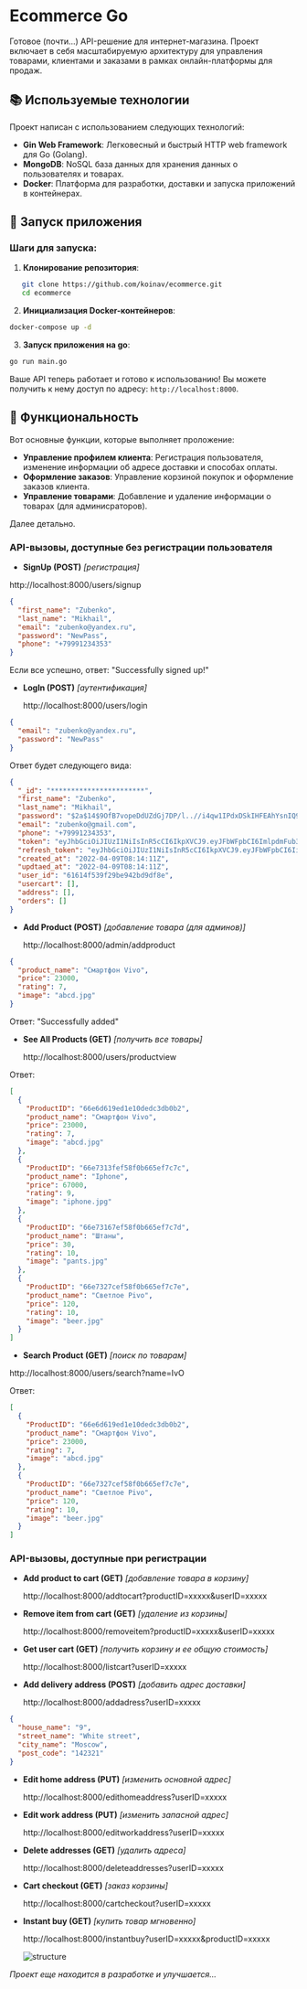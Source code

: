 # Ecommerce Go

Готовое (почти...) API-решение для интернет-магазина. Проект включает в себя масштабируемую архитектуру для управления товарами, клиентами и заказами в рамках онлайн-платформы для продаж.

## 📚 Используемые технологии

Проект написан с использованием следующих технологий:

- **Gin Web Framework**: Легковесный и быстрый HTTP web framework для Go (Golang).
- **MongoDB**: NoSQL база данных для хранения данных о пользователях и товарах.
- **Docker**: Платформа для разработки, доставки и запуска приложений в контейнерах.

## 🚀 Запуск приложения

### Шаги для запуска:

1. **Клонирование репозитория**:
```bash
   git clone https://github.com/koinav/ecommerce.git
   cd ecommerce
```

2. **Инициализация Docker-контейнеров**:
```bash
docker-compose up -d
```

3. **Запуск приложения на go**:
```bash
go run main.go
```

Ваше API теперь работает и готово к использованию! Вы можете получить к нему доступ по адресу: `http://localhost:8000`.

## 📄 Функциональность

Вот основные функции, которые выполняет проложение:

- **Управление профилем клиента**: Регистрация пользователя, изменение информации об адресе доставки и способах оплаты.
- **Оформление заказов**: Управление корзиной покупок и оформление заказов клиента.
- **Управление товарами**: Добавление и удаление информации о товарах (для админисраторов).

Далее детально.

### API-вызовы, доступные без регистрации пользователя

- **SignUp (POST)** _[регистрация]_

http://localhost:8000/users/signup

```json
{
  "first_name": "Zubenko",
  "last_name": "Mikhail",
  "email": "zubenko@yandex.ru",
  "password": "NewPass",
  "phone": "+79991234353"
}
```

Если все успешно, ответ: "Successfully signed up!"

- **LogIn (POST)** _[аутентификация]_

  http://localhost:8000/users/login

```json
{
  "email": "zubenko@yandex.ru",
  "password": "NewPass"
}
```

Ответ будет следующего вида:

```json
{
  "_id": "***********************",
  "first_name": "Zubenko",
  "last_name": "Mikhail",
  "password": "$2a$14$9OfB7vopeDdUZdGj7DP/l..//i4qw1IPdxDSkIHFEAhYsnIQ9d0XK",
  "email": "zubenko@gmail.com",
  "phone": "+79991234353",
  "token": "eyJhbGciOiJIUzI1NiIsInR5cCI6IkpXVCJ9.eyJFbWFpbCI6ImlpdmFub3ZAeWFuZGV4LnJ1IiwiRmlyc3ROYW1lIjoiSXZhbiIsIkxhc3ROYW1lIjoiSXZhbm92IiwiVWlkIjoiNjZlNmQ2MDBlZDFlMTBkZWRjM2RiMGIxIiwiZXhwIjoxNzI2NDkwNDk2fQ.yp3pDNKTkOMn6gte6cU7UJRzL-i6P6qcVxdOQtPZz_c",
  "refresh_token": "eyJhbGciOiJIUzI1NiIsInR5cCI6IkpXVCJ9.eyJFbWFpbCI6IiIsIkZpcnN0TmFtZSI6IiIsIkxhc3ROYW1lIjoiIiwiVWlkIjoiIiwiZXhwIjoxNzI3MDA4ODk2fQ.MLomPHXbmQfWcPchaSv3w9zxsBiezMFgIP7Rf3H9SzU",
  "created_at": "2022-04-09T08:14:11Z",
  "updtaed_at": "2022-04-09T08:14:11Z",
  "user_id": "61614f539f29be942bd9df8e",
  "usercart": [],
  "address": [],
  "orders": []
}
```

- **Add Product (POST)** _[добавление товара (для админов)]_

  http://localhost:8000/admin/addproduct

```json
{
  "product_name": "Смартфон Vivo",
  "price": 23000,
  "rating": 7,
  "image": "abcd.jpg"
}
```

Ответ: "Successfully added"

- **See All Products (GET)** _[получить все товары]_

  http://localhost:8000/users/productview

Ответ:

```json
[
  {
    "ProductID": "66e6d619ed1e10dedc3db0b2",
    "product_name": "Смартфон Vivo",
    "price": 23000,
    "rating": 7,
    "image": "abcd.jpg"
  },
  {
    "ProductID": "66e7313fef58f0b665ef7c7c",
    "product_name": "Iphone",
    "price": 67000,
    "rating": 9,
    "image": "iphone.jpg"
  },
  {
    "ProductID": "66e73167ef58f0b665ef7c7d",
    "product_name": "Штаны",
    "price": 30,
    "rating": 10,
    "image": "pants.jpg"
  },
  {
    "ProductID": "66e7327cef58f0b665ef7c7e",
    "product_name": "Светлое Pivo",
    "price": 120,
    "rating": 10,
    "image": "beer.jpg"
  }
]
```

- **Search Product (GET)** _[поиск по товарам]_

http://localhost:8000/users/search?name=IvO

Ответ:

```json
[
  {
    "ProductID": "66e6d619ed1e10dedc3db0b2",
    "product_name": "Смартфон Vivo",
    "price": 23000,
    "rating": 7,
    "image": "abcd.jpg"
  },
  {
    "ProductID": "66e7327cef58f0b665ef7c7e",
    "product_name": "Светлое Pivo",
    "price": 120,
    "rating": 10,
    "image": "beer.jpg"
  }
]
```

### API-вызовы, доступные при регистрации

- **Add product to cart (GET)** _[добавление товара в корзину]_

  http://localhost:8000/addtocart?productID=xxxxx&userID=xxxxx

- **Remove item from cart (GET)** _[удаление из корзины]_

  http://localhost:8000/removeitem?productID=xxxxx&userID=xxxxx

- **Get user cart (GET)** _[получить корзину и ее общую стоимость]_

  http://localhost:8000/listcart?userID=xxxxx

- **Add delivery address (POST)** _[добавить адрес доставки]_

  http://localhost:8000/addadress?userID=xxxxx

```json
{
  "house_name": "9",
  "street_name": "White street",
  "city_name": "Moscow",
  "post_code": "142321"
}
```

- **Edit home address (PUT)** _[изменить основной адрес]_

  http://localhost:8000/edithomeaddress?userID=xxxxx

- **Edit work address (PUT)** _[изменить запасной адрес]_

  http://localhost:8000/editworkaddress?userID=xxxxx

- **Delete addresses (GET)** _[удалить адреса]_

  http://localhost:8000/deleteaddresses?userID=xxxxx

- **Cart checkout (GET)** _[заказ корзины]_

  http://localhost:8000/cartcheckout?userID=xxxxx

- **Instant buy (GET)** _[купить товар мгновенно]_

  http://localhost:8000/instantbuy?userID=xxxxx&productID=xxxxx

  ![structure](structure.png)

_Проект еще находится в разработке и улучшается..._
